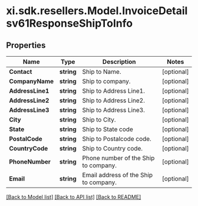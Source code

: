 # xi.sdk.resellers.Model.InvoiceDetailsv61ResponseShipToInfo

## Properties

Name | Type | Description | Notes
------------ | ------------- | ------------- | -------------
**Contact** | **string** | Ship to Name. | [optional] 
**CompanyName** | **string** | Ship to company. | [optional] 
**AddressLine1** | **string** | Ship to Address Line1. | [optional] 
**AddressLine2** | **string** | Ship to Address Line2. | [optional] 
**AddressLine3** | **string** | Ship to Address Line3. | [optional] 
**City** | **string** | Ship to City. | [optional] 
**State** | **string** | Ship to State code | [optional] 
**PostalCode** | **string** | Ship to Postalcode code. | [optional] 
**CountryCode** | **string** | Ship to Country code. | [optional] 
**PhoneNumber** | **string** | Phone number of the Ship to company. | [optional] 
**Email** | **string** | Email address of the Ship to company. | [optional] 

[[Back to Model list]](../README.md#documentation-for-models) [[Back to API list]](../README.md#documentation-for-api-endpoints) [[Back to README]](../README.md)

